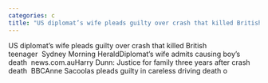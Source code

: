 ```yaml
---
categories: c
title: "US diplomat’s wife pleads guilty over crash that killed British teenager  Sydney Morning Herald"
---
```

US diplomat’s wife pleads guilty over crash that killed British teenager&nbsp;&nbsp;Sydney Morning HeraldDiplomat’s wife admits causing boy’s death&nbsp;&nbsp;news.com.auHarry Dunn: Justice for family three years after crash death&nbsp;&nbsp;BBCAnne Sacoolas pleads guilty in careless driving death o